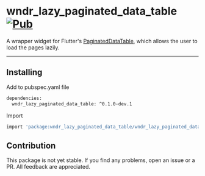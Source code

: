# wndr_lazy_paginated_data_table  [![Pub](https://img.shields.io/pub/v/wndr_lazy_paginated_data_table.svg)](https://pub.dartlang.org/packages/wndr_lazy_paginated_data_table)

A wrapper widget for Flutter's [PaginatedDataTable](https://api.flutter.dev/flutter/material/PaginatedDataTable-class.html), which allows the user to load the pages lazily.

---

## Installing

Add to pubspec.yaml file

```sh
dependencies:
  wndr_lazy_paginated_data_table: ^0.1.0-dev.1
```

Import

```sh
import 'package:wndr_lazy_paginated_data_table/wndr_lazy_paginated_data_table.dart';
```

## Contribution
This package is not yet stable. If you find any problems, open an issue or a PR. All feedback are appreciated.

